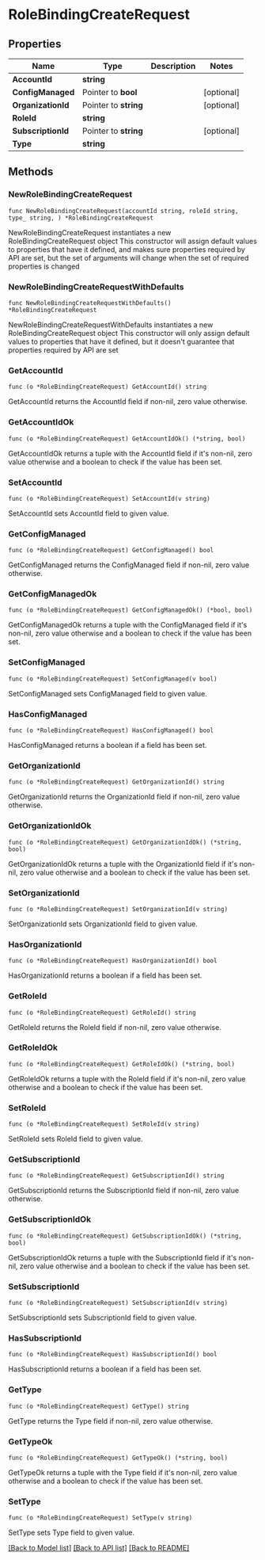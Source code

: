 # RoleBindingCreateRequest

## Properties

Name | Type | Description | Notes
------------ | ------------- | ------------- | -------------
**AccountId** | **string** |  | 
**ConfigManaged** | Pointer to **bool** |  | [optional] 
**OrganizationId** | Pointer to **string** |  | [optional] 
**RoleId** | **string** |  | 
**SubscriptionId** | Pointer to **string** |  | [optional] 
**Type** | **string** |  | 

## Methods

### NewRoleBindingCreateRequest

`func NewRoleBindingCreateRequest(accountId string, roleId string, type_ string, ) *RoleBindingCreateRequest`

NewRoleBindingCreateRequest instantiates a new RoleBindingCreateRequest object
This constructor will assign default values to properties that have it defined,
and makes sure properties required by API are set, but the set of arguments
will change when the set of required properties is changed

### NewRoleBindingCreateRequestWithDefaults

`func NewRoleBindingCreateRequestWithDefaults() *RoleBindingCreateRequest`

NewRoleBindingCreateRequestWithDefaults instantiates a new RoleBindingCreateRequest object
This constructor will only assign default values to properties that have it defined,
but it doesn't guarantee that properties required by API are set

### GetAccountId

`func (o *RoleBindingCreateRequest) GetAccountId() string`

GetAccountId returns the AccountId field if non-nil, zero value otherwise.

### GetAccountIdOk

`func (o *RoleBindingCreateRequest) GetAccountIdOk() (*string, bool)`

GetAccountIdOk returns a tuple with the AccountId field if it's non-nil, zero value otherwise
and a boolean to check if the value has been set.

### SetAccountId

`func (o *RoleBindingCreateRequest) SetAccountId(v string)`

SetAccountId sets AccountId field to given value.


### GetConfigManaged

`func (o *RoleBindingCreateRequest) GetConfigManaged() bool`

GetConfigManaged returns the ConfigManaged field if non-nil, zero value otherwise.

### GetConfigManagedOk

`func (o *RoleBindingCreateRequest) GetConfigManagedOk() (*bool, bool)`

GetConfigManagedOk returns a tuple with the ConfigManaged field if it's non-nil, zero value otherwise
and a boolean to check if the value has been set.

### SetConfigManaged

`func (o *RoleBindingCreateRequest) SetConfigManaged(v bool)`

SetConfigManaged sets ConfigManaged field to given value.

### HasConfigManaged

`func (o *RoleBindingCreateRequest) HasConfigManaged() bool`

HasConfigManaged returns a boolean if a field has been set.

### GetOrganizationId

`func (o *RoleBindingCreateRequest) GetOrganizationId() string`

GetOrganizationId returns the OrganizationId field if non-nil, zero value otherwise.

### GetOrganizationIdOk

`func (o *RoleBindingCreateRequest) GetOrganizationIdOk() (*string, bool)`

GetOrganizationIdOk returns a tuple with the OrganizationId field if it's non-nil, zero value otherwise
and a boolean to check if the value has been set.

### SetOrganizationId

`func (o *RoleBindingCreateRequest) SetOrganizationId(v string)`

SetOrganizationId sets OrganizationId field to given value.

### HasOrganizationId

`func (o *RoleBindingCreateRequest) HasOrganizationId() bool`

HasOrganizationId returns a boolean if a field has been set.

### GetRoleId

`func (o *RoleBindingCreateRequest) GetRoleId() string`

GetRoleId returns the RoleId field if non-nil, zero value otherwise.

### GetRoleIdOk

`func (o *RoleBindingCreateRequest) GetRoleIdOk() (*string, bool)`

GetRoleIdOk returns a tuple with the RoleId field if it's non-nil, zero value otherwise
and a boolean to check if the value has been set.

### SetRoleId

`func (o *RoleBindingCreateRequest) SetRoleId(v string)`

SetRoleId sets RoleId field to given value.


### GetSubscriptionId

`func (o *RoleBindingCreateRequest) GetSubscriptionId() string`

GetSubscriptionId returns the SubscriptionId field if non-nil, zero value otherwise.

### GetSubscriptionIdOk

`func (o *RoleBindingCreateRequest) GetSubscriptionIdOk() (*string, bool)`

GetSubscriptionIdOk returns a tuple with the SubscriptionId field if it's non-nil, zero value otherwise
and a boolean to check if the value has been set.

### SetSubscriptionId

`func (o *RoleBindingCreateRequest) SetSubscriptionId(v string)`

SetSubscriptionId sets SubscriptionId field to given value.

### HasSubscriptionId

`func (o *RoleBindingCreateRequest) HasSubscriptionId() bool`

HasSubscriptionId returns a boolean if a field has been set.

### GetType

`func (o *RoleBindingCreateRequest) GetType() string`

GetType returns the Type field if non-nil, zero value otherwise.

### GetTypeOk

`func (o *RoleBindingCreateRequest) GetTypeOk() (*string, bool)`

GetTypeOk returns a tuple with the Type field if it's non-nil, zero value otherwise
and a boolean to check if the value has been set.

### SetType

`func (o *RoleBindingCreateRequest) SetType(v string)`

SetType sets Type field to given value.



[[Back to Model list]](../README.md#documentation-for-models) [[Back to API list]](../README.md#documentation-for-api-endpoints) [[Back to README]](../README.md)


